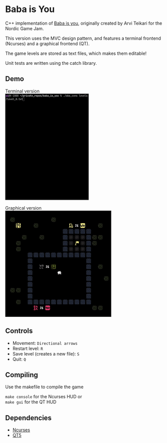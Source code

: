 # Baba is You
C++ implementation of [Baba is you](https://store.steampowered.com/app/736260/Baba_Is_You/), originally created by Arvi Teikari for the Nordic Game Jam.

This version uses the MVC design pattern, and features a terminal frontend (Ncurses) and a graphical frontend (QT).

The game levels are stored as text files, which makes them editable!

Unit tests are written using the catch library.

## Demo
Terminal version\
![Terminal demo](https://github.com/herr-m/Baba-is-you-2023/blob/master/demo_console.gif)

Graphical version\
![GUI demo](https://github.com/herr-m/Baba-is-you-2023/blob/master/demo_gui.gif)

## Controls
- Movement: `Directional arrows`
- Restart level: `R`
- Save level (creates a new file): `S`
- Quit: `Q`

## Compiling
Use the makefile to compile the game

`make console` for the Ncurses HUD or\
`make gui` for the QT HUD

## Dependencies
- [Ncurses](https://www.gnu.org/software/ncurses)
- [QT5](https://www.qt.io/qt-5-12)
